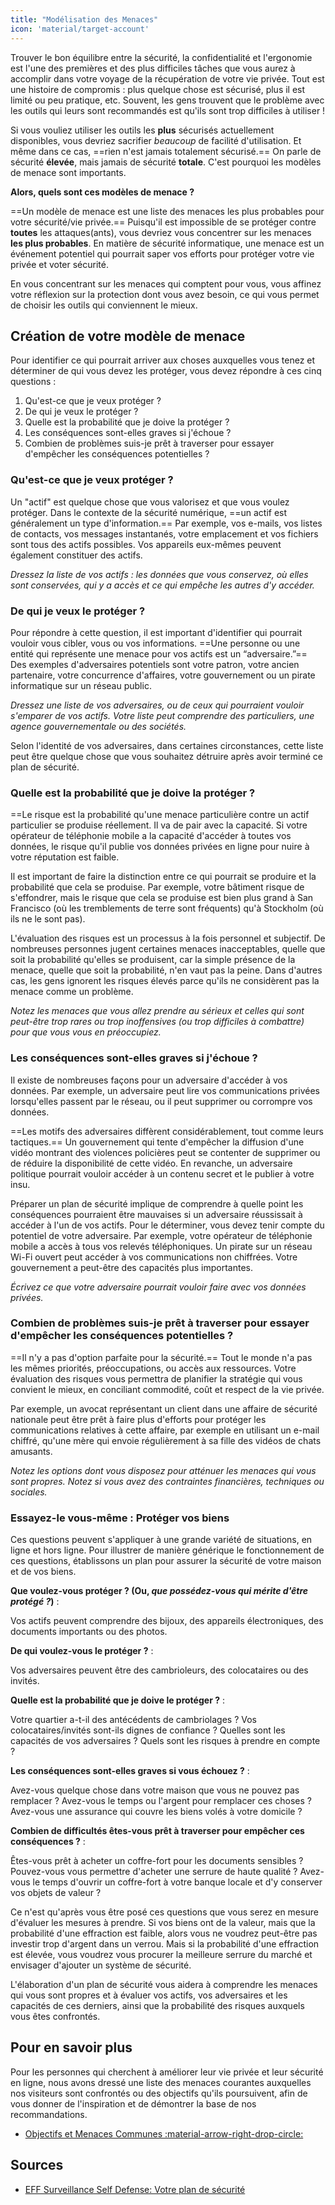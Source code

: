 ```yaml
---
title: "Modélisation des Menaces"
icon: 'material/target-account'
---
```


Trouver le bon équilibre entre la sécurité, la confidentialité et l'ergonomie est l'une des premières et des plus difficiles tâches que vous aurez à accomplir dans votre voyage de la récupération de votre vie privée. Tout est une histoire de compromis : plus quelque chose est sécurisé, plus il est limité ou peu pratique, etc. Souvent, les gens trouvent que le problème avec les outils qui leurs sont recommandés est qu'ils sont trop difficiles à utiliser !

Si vous vouliez utiliser les outils les **plus** sécurisés actuellement disponibles, vous devriez sacrifier *beaucoup* de facilité d'utilisation. Et même dans ce cas, ==rien n'est jamais totalement sécurisé.== On parle de sécurité **élevée**, mais jamais de sécurité **totale**. C'est pourquoi les modèles de menace sont importants.

**Alors, quels sont ces modèles de menace ?**

==Un modèle de menace est une liste des menaces les plus probables pour votre sécurité/vie privée.== Puisqu'il est impossible de se protéger contre **toutes** les attaques(ants), vous devriez vous concentrer sur les menaces **les plus probables**. En matière de sécurité informatique, une menace est un événement potentiel qui pourrait saper vos efforts pour protéger votre vie privée et voter sécurité.

En vous concentrant sur les menaces qui comptent pour vous, vous affinez votre réflexion sur la protection dont vous avez besoin, ce qui vous permet de choisir les outils qui conviennent le mieux.

## Création de votre modèle de menace

Pour identifier ce qui pourrait arriver aux choses auxquelles vous tenez et déterminer de qui vous devez les protéger, vous devez répondre à ces cinq questions :

1. Qu'est-ce que je veux protéger ?
2. De qui je veux le protéger ?
3. Quelle est la probabilité que je doive la protéger ?
4. Les conséquences sont-elles graves si j'échoue ?
5. Combien de problèmes suis-je prêt à traverser pour essayer d'empêcher les conséquences potentielles ?

### Qu'est-ce que je veux protéger ?

Un "actif" est quelque chose que vous valorisez et que vous voulez protéger. Dans le contexte de la sécurité numérique, ==un actif est généralement un type d'information.== Par exemple, vos e-mails, vos listes de contacts, vos messages instantanés, votre emplacement et vos fichiers sont tous des actifs possibles. Vos appareils eux-mêmes peuvent également constituer des actifs.

*Dressez la liste de vos actifs : les données que vous conservez, où elles sont conservées, qui y a accès et ce qui empêche les autres d'y accéder.*

### De qui je veux le protéger ?

Pour répondre à cette question, il est important d'identifier qui pourrait vouloir vous cibler, vous ou vos informations. ==Une personne ou une entité qui représente une menace pour vos actifs est un “adversaire.”== Des exemples d'adversaires potentiels sont votre patron, votre ancien partenaire, votre concurrence d'affaires, votre gouvernement ou un pirate informatique sur un réseau public.

*Dressez une liste de vos adversaires, ou de ceux qui pourraient vouloir s'emparer de vos actifs. Votre liste peut comprendre des particuliers, une agence gouvernementale ou des sociétés.*

Selon l'identité de vos adversaires, dans certaines circonstances, cette liste peut être quelque chose que vous souhaitez détruire après avoir terminé ce plan de sécurité.

### Quelle est la probabilité que je doive la protéger ?

==Le risque est la probabilité qu'une menace particulière contre un actif particulier se produise réellement. Il va de pair avec la capacité. Si votre opérateur de téléphonie mobile a la capacité d'accéder à toutes vos données, le risque qu'il publie vos données privées en ligne pour nuire à votre réputation est faible.

Il est important de faire la distinction entre ce qui pourrait se produire et la probabilité que cela se produise. Par exemple, votre bâtiment risque de s'effondrer, mais le risque que cela se produise est bien plus grand à San Francisco (où les tremblements de terre sont fréquents) qu'à Stockholm (où ils ne le sont pas).

L'évaluation des risques est un processus à la fois personnel et subjectif. De nombreuses personnes jugent certaines menaces inacceptables, quelle que soit la probabilité qu'elles se produisent, car la simple présence de la menace, quelle que soit la probabilité, n'en vaut pas la peine. Dans d'autres cas, les gens ignorent les risques élevés parce qu'ils ne considèrent pas la menace comme un problème.

*Notez les menaces que vous allez prendre au sérieux et celles qui sont peut-être trop rares ou trop inoffensives (ou trop difficiles à combattre) pour que vous vous en préoccupiez.*

### Les conséquences sont-elles graves si j'échoue ?

Il existe de nombreuses façons pour un adversaire d'accéder à vos données. Par exemple, un adversaire peut lire vos communications privées lorsqu'elles passent par le réseau, ou il peut supprimer ou corrompre vos données.

==Les motifs des adversaires diffèrent considérablement, tout comme leurs tactiques.== Un gouvernement qui tente d'empêcher la diffusion d'une vidéo montrant des violences policières peut se contenter de supprimer ou de réduire la disponibilité de cette vidéo. En revanche, un adversaire politique pourrait vouloir accéder à un contenu secret et le publier à votre insu.

Préparer un plan de sécurité implique de comprendre à quelle point les conséquences pourraient être mauvaises si un adversaire réussissait à accéder à l'un de vos actifs. Pour le déterminer, vous devez tenir compte du potentiel de votre adversaire. Par exemple, votre opérateur de téléphonie mobile a accès à tous vos relevés téléphoniques. Un pirate sur un réseau Wi-Fi ouvert peut accéder à vos communications non chiffrées. Votre gouvernement a peut-être des capacités plus importantes.

*Écrivez ce que votre adversaire pourrait vouloir faire avec vos données privées.*

### Combien de problèmes suis-je prêt à traverser pour essayer d'empêcher les conséquences potentielles ?

==Il n'y a pas d'option parfaite pour la sécurité.== Tout le monde n'a pas les mêmes priorités, préoccupations, ou accès aux ressources. Votre évaluation des risques vous permettra de planifier la stratégie qui vous convient le mieux, en conciliant commodité, coût et respect de la vie privée.

Par exemple, un avocat représentant un client dans une affaire de sécurité nationale peut être prêt à faire plus d'efforts pour protéger les communications relatives à cette affaire, par exemple en utilisant un e-mail chiffré, qu'une mère qui envoie régulièrement à sa fille des vidéos de chats amusants.

*Notez les options dont vous disposez pour atténuer les menaces qui vous sont propres. Notez si vous avez des contraintes financières, techniques ou sociales.*

### Essayez-le vous-même : Protéger vos biens

Ces questions peuvent s'appliquer à une grande variété de situations, en ligne et hors ligne. Pour illustrer de manière générique le fonctionnement de ces questions, établissons un plan pour assurer la sécurité de votre maison et de vos biens.

**Que voulez-vous protéger ? (Ou, *que possédez-vous qui mérite d'être protégé ?*)**
:

Vos actifs peuvent comprendre des bijoux, des appareils électroniques, des documents importants ou des photos.

**De qui voulez-vous le protéger ?**
:

Vos adversaires peuvent être des cambrioleurs, des colocataires ou des invités.

**Quelle est la probabilité que je doive le protéger ?**
:

Votre quartier a-t-il des antécédents de cambriolages ? Vos colocataires/invités sont-ils dignes de confiance ? Quelles sont les capacités de vos adversaires ? Quels sont les risques à prendre en compte ?

**Les conséquences sont-elles graves si vous échouez ?**
:

Avez-vous quelque chose dans votre maison que vous ne pouvez pas remplacer ? Avez-vous le temps ou l'argent pour remplacer ces choses ? Avez-vous une assurance qui couvre les biens volés à votre domicile ?

**Combien de difficultés êtes-vous prêt à traverser pour empêcher ces conséquences ?**
:

Êtes-vous prêt à acheter un coffre-fort pour les documents sensibles ? Pouvez-vous vous permettre d'acheter une serrure de haute qualité ? Avez-vous le temps d'ouvrir un coffre-fort à votre banque locale et d'y conserver vos objets de valeur ?

Ce n'est qu'après vous être posé ces questions que vous serez en mesure d'évaluer les mesures à prendre. Si vos biens ont de la valeur, mais que la probabilité d'une effraction est faible, alors vous ne voudrez peut-être pas investir trop d'argent dans un verrou. Mais si la probabilité d'une effraction est élevée, vous voudrez vous procurer la meilleure serrure du marché et envisager d'ajouter un système de sécurité.

L'élaboration d'un plan de sécurité vous aidera à comprendre les menaces qui vous sont propres et à évaluer vos actifs, vos adversaires et les capacités de ces derniers, ainsi que la probabilité des risques auxquels vous êtes confrontés.

## Pour en savoir plus

Pour les personnes qui cherchent à améliorer leur vie privée et leur sécurité en ligne, nous avons dressé une liste des menaces courantes auxquelles nos visiteurs sont confrontés ou des objectifs qu'ils poursuivent, afin de vous donner de l'inspiration et de démontrer la base de nos recommandations.

- [Objectifs et Menaces Communes :material-arrow-right-drop-circle:](common-threats.md)

## Sources

- [EFF Surveillance Self Defense: Votre plan de sécurité](https://ssd.eff.org/en/module/your-security-plan)
